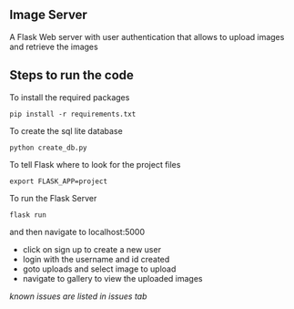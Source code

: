 ## Image Server

A Flask Web server with user authentication that allows to upload images and retrieve the images

## Steps to run the code

To install the required packages

`pip install -r requirements.txt`

To create the sql lite database

`python create_db.py`

To tell Flask where to look for the project files

`export FLASK_APP=project`

To run the Flask Server 

`flask run`

and then navigate to localhost:5000

* click on sign up to create a new user
* login with the username and id created
* goto uploads and select image to upload
* navigate to gallery to view the uploaded images

*known issues are listed in issues tab*